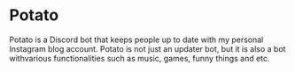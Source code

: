 # Potato

Potato is a Discord bot that keeps people up to date with my personal Instagram blog account. Potato is not just an updater bot, but it is also a bot withvarious functionalities such as music, games, funny things and etc.
